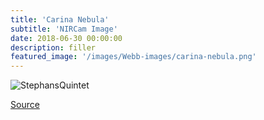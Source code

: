 ```yaml
---
title: 'Carina Nebula'
subtitle: 'NIRCam Image'
date: 2018-06-30 00:00:00
description: filler
featured_image: '/images/Webb-images/carina-nebula.png'
---
```



![StephansQuintet](/site/images/Webb-images/carina-nebula.png)

[Source](https://webbtelescope.org/contents/media/images/2022/034/01G7DA5ADA2WDSK1JJPQ0PTG4A)